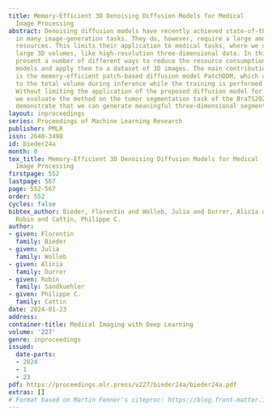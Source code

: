 ```yaml
---
title: Memory-Efficient 3D Denoising Diffusion Models for Medical
  Image Processing
abstract: Denoising diffusion models have recently achieved state-of-the-art performance
  in many image-generation tasks. They do, however, require a large amount of computational
  resources. This limits their application to medical tasks, where we often deal with
  large 3D volumes, like high-resolution three-dimensional data. In this work, we
  present a number of different ways to reduce the resource consumption for 3D diffusion
  models and apply them to a dataset of 3D images. The main contribution of this paper
  is the memory-efficient patch-based diffusion model PatchDDM, which can be applied
  to the total volume during inference while the training is performed only on patches.
  Without limiting the application of the proposed diffusion model for image generation,
  we evaluate the method on the tumor segmentation task of the BraTS2020 dataset and
  demonstrate that we can generate meaningful three-dimensional segmentations.
layout: inproceedings
series: Proceedings of Machine Learning Research
publisher: PMLR
issn: 2640-3498
id: bieder24a
month: 0
tex_title: Memory-Efficient 3D Denoising Diffusion Models for Medical
  Image Processing
firstpage: 552
lastpage: 567
page: 552-567
order: 552
cycles: false
bibtex_author: Bieder, Florentin and Wolleb, Julia and Durrer, Alicia and Sandkuehler,
  Robin and Cattin, Philippe C.
author:
- given: Florentin
  family: Bieder
- given: Julia
  family: Wolleb
- given: Alicia
  family: Durrer
- given: Robin
  family: Sandkuehler
- given: Philippe C.
  family: Cattin
date: 2024-01-23
address:
container-title: Medical Imaging with Deep Learning
volume: '227'
genre: inproceedings
issued:
  date-parts:
  - 2024
  - 1
  - 23
pdf: https://proceedings.mlr.press/v227/bieder24a/bieder24a.pdf
extras: []
# Format based on Martin Fenner's citeproc: https://blog.front-matter.io/posts/citeproc-yaml-for-bibliographies/
---
```

